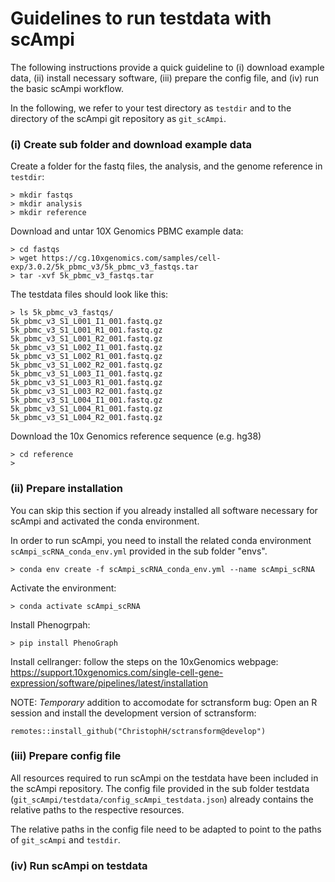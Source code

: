 # Guidelines to run testdata with scAmpi

The following instructions provide a quick guideline to (i) download example data, (ii) install necessary software, (iii) prepare the config file, and (iv) run the basic scAmpi workflow.

In the following, we refer to your test directory as `testdir` and to the directory of the scAmpi git repository as `git_scAmpi`.

### (i) Create sub folder and download example data

Create a folder for the fastq files, the analysis, and the genome reference in `testdir`:

```
> mkdir fastqs
> mkdir analysis
> mkdir reference
```

Download and untar 10X Genomics PBMC example data:

```
> cd fastqs
> wget https://cg.10xgenomics.com/samples/cell-exp/3.0.2/5k_pbmc_v3/5k_pbmc_v3_fastqs.tar
> tar -xvf 5k_pbmc_v3_fastqs.tar
```

The testdata files should look like this:

```
> ls 5k_pbmc_v3_fastqs/
5k_pbmc_v3_S1_L001_I1_001.fastq.gz
5k_pbmc_v3_S1_L001_R1_001.fastq.gz
5k_pbmc_v3_S1_L001_R2_001.fastq.gz
5k_pbmc_v3_S1_L002_I1_001.fastq.gz
5k_pbmc_v3_S1_L002_R1_001.fastq.gz
5k_pbmc_v3_S1_L002_R2_001.fastq.gz
5k_pbmc_v3_S1_L003_I1_001.fastq.gz
5k_pbmc_v3_S1_L003_R1_001.fastq.gz
5k_pbmc_v3_S1_L003_R2_001.fastq.gz
5k_pbmc_v3_S1_L004_I1_001.fastq.gz
5k_pbmc_v3_S1_L004_R1_001.fastq.gz
5k_pbmc_v3_S1_L004_R2_001.fastq.gz
```

Download the 10x Genomics reference sequence (e.g. hg38)

```
> cd reference
> 
```

### (ii) Prepare installation

You can skip this section if you already installed all software necessary for scAmpi and activated the conda environment.

In order to run scAmpi, you need to install the related conda environment `scAmpi_scRNA_conda_env.yml` provided in the sub folder "envs".

```
> conda env create -f scAmpi_scRNA_conda_env.yml --name scAmpi_scRNA
```

Activate the environment:
```
> conda activate scAmpi_scRNA
```

Install Phenogrpah:
```
> pip install PhenoGraph
```

Install cellranger:
follow the steps on the 10xGenomics webpage:
https://support.10xgenomics.com/single-cell-gene-expression/software/pipelines/latest/installation

NOTE:
*Temporary* addition to accomodate for sctransform bug:
Open an R session and install the development version of sctransform:
```
remotes::install_github("ChristophH/sctransform@develop")
```

### (iii) Prepare config file

All resources required to run scAmpi on the testdata have been included in the scAmpi repository. The config file provided in the sub folder testdata (`git_scAmpi/testdata/config_scAmpi_testdata.json`) already contains the relative paths to the respective resources. 

The relative paths in the config file need to be adapted to point to the paths of `git_scAmpi` and `testdir`.

### (iv) Run scAmpi on testdata







